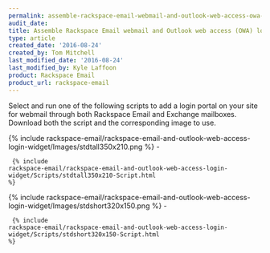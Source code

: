 ```yaml
---
permalink: assemble-rackspace-email-webmail-and-outlook-web-access-owa-login-widget/
audit_date:
title: Assemble Rackspace Email webmail and Outlook web access (OWA) login widget
type: article
created_date: '2016-08-24'
created_by: Tom Mitchell
last_modified_date: '2016-08-24'
last_modified_by: Kyle Laffoon
product: Rackspace Email
product_url: rackspace-email
---
```


Select and run one of the following scripts to add a login portal on your site
for webmail through both Rackspace Email and Exchange mailboxes. Download both
the script and the corresponding image to use.


{% include rackspace-email/rackspace-email-and-outlook-web-access-login-widget/Images/stdtall350x210.png %} - <pre><code>
{% include rackspace-email/rackspace-email-and-outlook-web-access-login-widget/Scripts/stdtall350x210-Script.html %}
</code></pre>

{% include rackspace-email/rackspace-email-and-outlook-web-access-login-widget/Images/stdshort320x150.png %} - <pre><code>
{% include rackspace-email/rackspace-email-and-outlook-web-access-login-widget/Scripts/stdshort320x150-Script.html %}
</code></pre>

